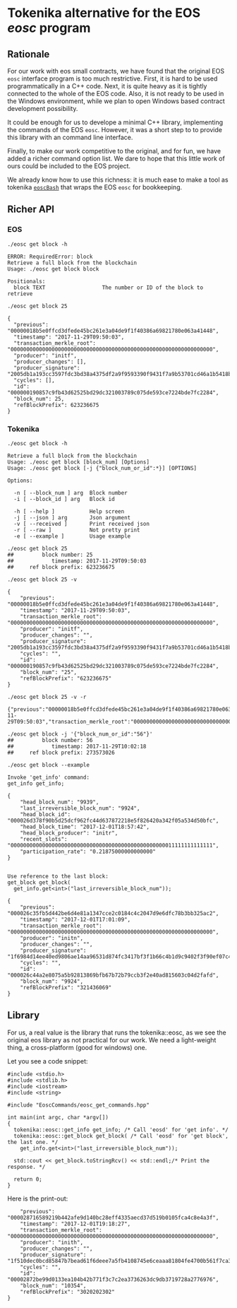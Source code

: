 # Tokenika alternative for the EOS *eosc* program
## Rationale

For our work with eos small contracts, we have found that the original EOS `eosc` interface program is too much restrictive. First, it is hard to be used programmatically in a C++ code. Next, it is quite heavy as it is tightly connected to the whole of the EOS code. Also, it is not ready to be used in the Windows environment, while we plan to open Windows based contract development possibility.

It could be enough for us to develope a minimal C++ library, implementing the commands of the EOS `eosc`. However, it was a short step to to provide this library with an command line interface.

Finally, to make our work competitive to the original, and for fun, we have added a richer command option list. We dare to hope that this little work of ours could be included to the EOS project.

We already know how to use this richness: it is much ease to make a tool as tokenika [`eoscBash`](#) that wraps the EOS `eosc` for bookkeeping.

## Richer API

### EOS
```
./eosc get block -h
```
```
ERROR: RequiredError: block
Retrieve a full block from the blockchain
Usage: ./eosc get block block

Positionals:
  block TEXT                  The number or ID of the block to retrieve
```
```
./eosc get block 25
```
```
{
  "previous": "00000018b5e0ffcd3dfede45bc261e3a04de9f1f40386a69821780e063a41448",
  "timestamp": "2017-11-29T09:50:03",
  "transaction_merkle_root": "0000000000000000000000000000000000000000000000000000000000000000",
  "producer": "initf",
  "producer_changes": [],
  "producer_signature": "2005db1a193cc3597fdc3bd38a4375df2a9f9593390f9431f7a9b53701cd46a1b5418b9cd68edbdf2127d6ececc4d66b7a190e72a97ce9adfcc750ef0a770f5619",
  "cycles": [],
  "id": "000000190857c9fb43d62525bd29dc321003789c075de593ce7224bde7fc2284",
  "block_num": 25,
  "refBlockPrefix": 623236675
}
```

### Tokenika

```
./eosc get block -h
```
```
Retrieve a full block from the blockchain
Usage: ./eosc get block [block_num] [Options]
Usage: ./eosc get block [-j {"block_num_or_id":*}] [OPTIONS]

Options:

  -n [ --block_num ] arg  Block number
  -i [ --block_id ] arg   Block id

  -h [ --help ]           Help screen
  -j [ --json ] arg       Json argument
  -v [ --received ]       Print received json
  -r [ --raw ]            Not pretty print
  -e [ --example ]        Usage example
```
```
./eosc get block 25
##         block number: 25
##            timestamp: 2017-11-29T09:50:03
##     ref block prefix: 623236675
```
```
./eosc get block 25 -v
```
```
{
    "previous": "00000018b5e0ffcd3dfede45bc261e3a04de9f1f40386a69821780e063a41448",
    "timestamp": "2017-11-29T09:50:03",
    "transaction_merkle_root": "0000000000000000000000000000000000000000000000000000000000000000",
    "producer": "initf",
    "producer_changes": "",
    "producer_signature": "2005db1a193cc3597fdc3bd38a4375df2a9f9593390f9431f7a9b53701cd46a1b5418b9cd68edbdf2127d6ececc4d66b7a190e72a97ce9adfcc750ef0a770f5619",
    "cycles": "",
    "id": "000000190857c9fb43d62525bd29dc321003789c075de593ce7224bde7fc2284",
    "block_num": "25",
    "refBlockPrefix": "623236675"
}
```
```
./eosc get block 25 -v -r
```
```
{"previous":"00000018b5e0ffcd3dfede45bc261e3a04de9f1f40386a69821780e063a41448","timestamp":"2017-11-29T09:50:03","transaction_merkle_root":"0000000000000000000000000000000000000000000000000000000000000000","producer":"initf","producer_changes":"","producer_signature":"2005db1a193cc3597fdc3bd38a4375df2a9f9593390f9431f7a9b53701cd46a1b5418b9cd68edbdf2127d6ececc4d66b7a190e72a97ce9adfcc750ef0a770f5619","cycles":"","id":"000000190857c9fb43d62525bd29dc321003789c075de593ce7224bde7fc2284","block_num":"25","refBlockPrefix":"623236675"}
```
```
./eosc get block -j '{"block_num_or_id":"56"}'
##         block number: 56
##            timestamp: 2017-11-29T10:02:18
##     ref block prefix: 273573026
```
```
./eosc get block --example
```
```
Invoke 'get_info' command:
get_info get_info;

{
    "head_block_num": "9939",
    "last_irreversible_block_num": "9924",
    "head_block_id": "000026d378f90b5d25dcf962fc44d637872218e5f826420a342f05a534d50bfc",
    "head_block_time": "2017-12-01T18:57:42",
    "head_block_producer": "initr",
    "recent_slots": "0000000000000000000000000000000000000000000000000011111111111111",
    "participation_rate": "0.21875000000000000"
}


Use reference to the last block:
get_block get_block(
  get_info.get<int>("last_irreversible_block_num"));

{
    "previous": "000026c35fb5d442be6d4e81a1347cce2c0184c4c2047d9e6dfc78b3bb325ac2",
    "timestamp": "2017-12-01T17:01:09",
    "transaction_merkle_root": "0000000000000000000000000000000000000000000000000000000000000000",
    "producer": "initn",
    "producer_changes": "",
    "producer_signature": "1f6984d14ee40ed9806ae14aa96531d874fc3417bf3f1b66c4b1d9c9402f3f90ef07c4523eb9a639ad632c181580aeb051385d718dc59ecc54d0f0e5de012b540f",
    "cycles": "",
    "id": "000026c44a2e8075a5b92813869bfb67b72b79ccb3f2e40ad815603c04d2fafd",
    "block_num": "9924",
    "refBlockPrefix": "321436069"
}
```
## Library
For us, a real value is the library that runs the tokenika::eosc, as we see the original eos library as not practical for our work. We need a light-weight thing, a cross-platform (good for windows) one.

Let you see a code snippet:
```
#include <stdio.h>
#include <stdlib.h>
#include <iostream>
#include <string>

#include "EoscCommands/eosc_get_commands.hpp"

int main(int argc, char *argv[])
{
  tokenika::eosc::get_info get_info; /* Call 'eosd' for 'get info'. */
  tokenika::eosc::get_block get_block( /* Call 'eosd' for 'get block', the last one. */
    get_info.get<int>("last_irreversible_block_num"));

  std::cout << get_block.toStringRcv() << std::endl;/* Print the response. */

  return 0;
}
```
Here is the print-out:
```{
    "previous": "000028716589219b442afe9d140bc28eff4335aecd37d519b0105fca4c8e4a3f",
    "timestamp": "2017-12-01T19:18:27",
    "transaction_merkle_root": "0000000000000000000000000000000000000000000000000000000000000000",
    "producer": "inith",
    "producer_changes": "",
    "producer_signature": "1f510dec0bcd85847b7bead61f6deee7a5fb4108745e6ceaaa81804fe4700b561f7ca3f3f26f56fbfaf1e10fd3ba2999f8cbe165fd391b023334badcf894ba54dc",
    "cycles": "",
    "id": "00002872be99d0133ea104b42b771f3c7c2ea3736263dc9db3719728a2776976",
    "block_num": "10354",
    "refBlockPrefix": "3020202302"
}

```

